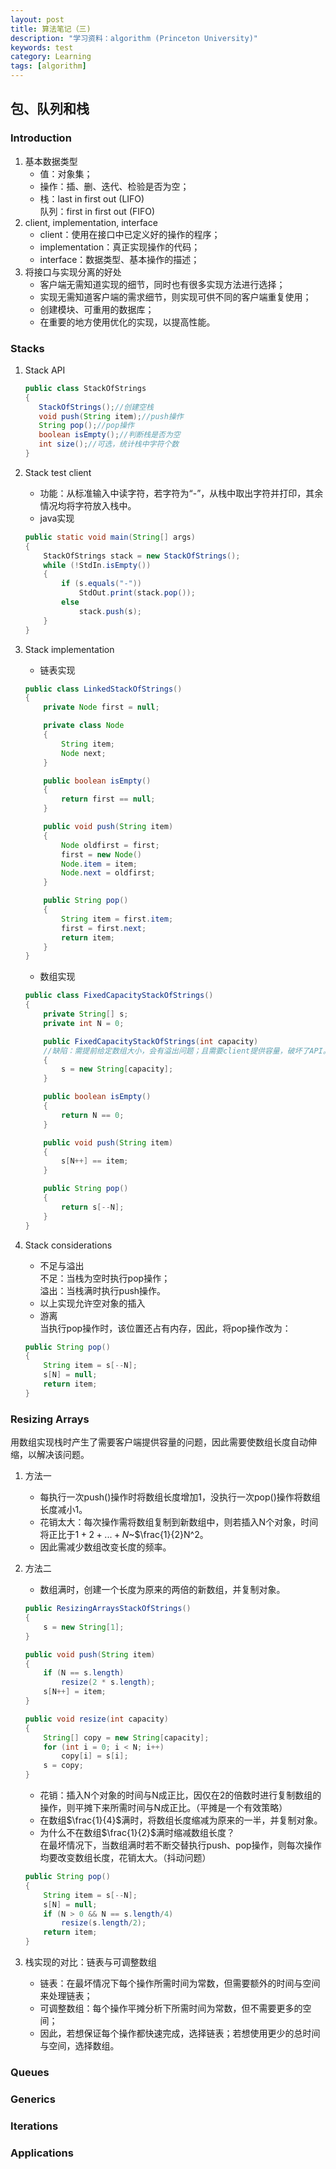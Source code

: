 ```yaml
---
layout: post
title: 算法笔记（三)
description: "学习资料：algorithm (Princeton University)"
keywords: test
category: Learning
tags: [algorithm]
---
```



## 包、队列和栈

### Introduction
1. 基本数据类型  
    * 值：对象集； 
    * 操作：插、删、迭代、检验是否为空；
    * 栈：last in first out (LIFO)  
    队列：first in first out (FIFO)  
2. client, implementation, interface
    * client：使用在接口中已定义好的操作的程序；  
    * implementation：真正实现操作的代码；  
    * interface：数据类型、基本操作的描述；
3. 将接口与实现分离的好处
    * 客户端无需知道实现的细节，同时也有很多实现方法进行选择；
    * 实现无需知道客户端的需求细节，则实现可供不同的客户端重复使用；
    * 创建模块、可重用的数据库；
    * 在重要的地方使用优化的实现，以提高性能。

### Stacks
1. Stack API
     ```java
    public class StackOfStrings
    {
        StackOfStrings();//创建空栈
        void push(String item);//push操作
        String pop();//pop操作
        boolean isEmpty();//判断栈是否为空
        int size();//可选，统计栈中字符个数
    } 
    ```
2. Stack test client
    * 功能：从标准输入中读字符，若字符为“-”，从栈中取出字符并打印，其余情况均将字符放入栈中。
    * java实现

    ```java
    public static void main(String[] args)
    {
        StackOfStrings stack = new StackOfStrings();
        while (!StdIn.isEmpty())
        {
            if (s.equals("-"))
                StdOut.print(stack.pop());
            else
                stack.push(s);
        }
    } 
    ```
3. Stack implementation
    * 链表实现

    ```java
    public class LinkedStackOfStrings()
    {
        private Node first = null;

        private class Node
        {
            String item;
            Node next;
        }

        public boolean isEmpty()
        {
            return first == null;
        }

        public void push(String item)
        {
            Node oldfirst = first;
            first = new Node()
            Node.item = item;
            Node.next = oldfirst;
        }

        public String pop()
        {
            String item = first.item;
            first = first.next;
            return item;
        }
    }
    ```

    * 数组实现

    ```java
    public class FixedCapacityStackOfStrings()
    {
        private String[] s;
        private int N = 0;

        public FixedCapacityStackOfStrings(int capacity)
        //缺陷：需提前给定数组大小，会有溢出问题；且需要client提供容量，破坏了API。
        {
            s = new String[capacity];
        }

        public boolean isEmpty()
        {
            return N == 0;
        }

        public void push(String item)
        {
            s[N++] == item;
        }

        public String pop()
        {
            return s[--N];
        }
    }
    ```
3. Stack considerations
    * 不足与溢出  
    不足：当栈为空时执行pop操作；  
    溢出：当栈满时执行push操作。
    * 以上实现允许空对象的插入
    * 游离  
    当执行pop操作时，该位置还占有内存，因此，将pop操作改为：
    ```java
    public String pop()
    {
        String item = s[--N];
        s[N] = null;
        return item;
    }
    ```

### Resizing Arrays
用数组实现栈时产生了需要客户端提供容量的问题，因此需要使数组长度自动伸缩，以解决该问题。
1. 方法一
    * 每执行一次push()操作时将数组长度增加1，没执行一次pop()操作将数组长度减小1。
    * 花销太大：每次操作需将数组复制到新数组中，则若插入N个对象，时间将正比于$1+2+...+N$~$\frac{1}{2}N^2。
    * 因此需减少数组改变长度的频率。 
2. 方法二
    * 数组满时，创建一个长度为原来的两倍的新数组，并复制对象。

    ```java
    public ResizingArraysStackOfStrings()
    {
        s = new String[1];
    }

    public void push(String item)
    {
        if (N == s.length)
            resize(2 * s.length);
        s[N++] = item;
    }

    public void resize(int capacity)
    {
        String[] copy = new String[capacity];
        for (int i = 0; i < N; i++)
            copy[i] = s[i];
        s = copy;
    }
    ```

    * 花销：插入N个对象的时间与N成正比，因仅在2的倍数时进行复制数组的操作，则平摊下来所需时间与N成正比。（平摊是一个有效策略）
    * 在数组$\frac{1}{4}$满时，将数组长度缩减为原来的一半，并复制对象。
    * 为什么不在数组$\frac{1}{2}$满时缩减数组长度？  
    在最坏情况下，当数组满时若不断交替执行push、pop操作，则每次操作均要改变数组长度，花销太大。（抖动问题）

    ```java
    public String pop()
    {
        String item = s[--N];
        s[N] = null;
        if (N > 0 && N == s.length/4)
            resize(s.length/2);
        return item;
    }
    ```

3. 栈实现的对比：链表与可调整数组
    * 链表：在最坏情况下每个操作所需时间为常数，但需要额外的时间与空间来处理链表；
    * 可调整数组：每个操作平摊分析下所需时间为常数，但不需要更多的空间；
    * 因此，若想保证每个操作都快速完成，选择链表；若想使用更少的总时间与空间，选择数组。

### Queues

### Generics

### Iterations

### Applications